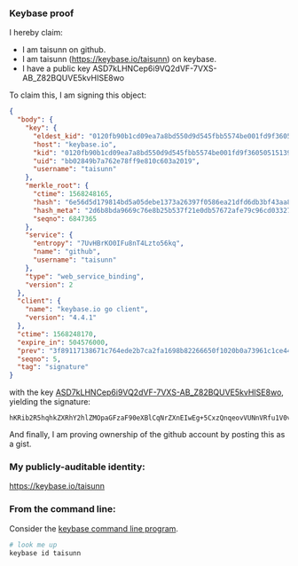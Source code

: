 ### Keybase proof

I hereby claim:

  * I am taisunn on github.
  * I am taisunn (https://keybase.io/taisunn) on keybase.
  * I have a public key ASD7kLHNCep6i9VQ2dVF-7VXS-AB_Z82BQUVE5kvHISE8wo

To claim this, I am signing this object:

```json
{
  "body": {
    "key": {
      "eldest_kid": "0120fb90b1cd09ea7a8bd550d9d545fbb5574be001fd9f3605051513992f1c8484f30a",
      "host": "keybase.io",
      "kid": "0120fb90b1cd09ea7a8bd550d9d545fbb5574be001fd9f3605051513992f1c8484f30a",
      "uid": "bb02849b7a762e78ff9e810c603a2019",
      "username": "taisunn"
    },
    "merkle_root": {
      "ctime": 1568248165,
      "hash": "6e56d5d179814bd5a05debe1373a26397f0586ea21dfd6db3bf43aa83d77f6c443523efb9435acf0793b6ba729c05917de3e370716652145a4c110a34f195c0e",
      "hash_meta": "2d6b8bda9669c76e8b25b537f21e0db57672afe79c96cd03327024b2a5b35706",
      "seqno": 6847365
    },
    "service": {
      "entropy": "7UvHBrKO0IFu8nT4Lzto56kq",
      "name": "github",
      "username": "taisunn"
    },
    "type": "web_service_binding",
    "version": 2
  },
  "client": {
    "name": "keybase.io go client",
    "version": "4.4.1"
  },
  "ctime": 1568248170,
  "expire_in": 504576000,
  "prev": "3f89117138671c764ede2b7ca2fa1698b82266650f1020b0a73961c1ce44b7a4",
  "seqno": 5,
  "tag": "signature"
}
```

with the key [ASD7kLHNCep6i9VQ2dVF-7VXS-AB_Z82BQUVE5kvHISE8wo](https://keybase.io/taisunn), yielding the signature:

```
hKRib2R5hqhkZXRhY2hlZMOpaGFzaF90eXBlCqNrZXnEIwEg+5CxzQnqeovVUNnVRfu1V0vgAf2fNgUFFROZLxyEhPMKp3BheWxvYWTESpcCBcQgP4kRcThnHHZO3it8ovoWmLgiZmUPECCwpzlhwc5Et6TEIFYabQYH5e7Idah6of0K0jU7iufXV6R1pOlrPO//7hByAgHCo3NpZ8RAFix+yO/LJM65GE1YH2Ouh+bLkdI53FTefigVT68uQH+LxkpzqoOkhHJrmpMArSEDHWkvi//kxkkON/+XEKlRBahzaWdfdHlwZSCkaGFzaIKkdHlwZQildmFsdWXEIH8UxkmFK9omcvmfua9KL27ZvISxxS+0VdzaaPH0fPfJo3RhZ80CAqd2ZXJzaW9uAQ==

```

And finally, I am proving ownership of the github account by posting this as a gist.

### My publicly-auditable identity:

https://keybase.io/taisunn

### From the command line:

Consider the [keybase command line program](https://keybase.io/download).

```bash
# look me up
keybase id taisunn
```
